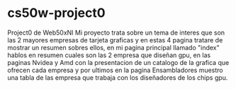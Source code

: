 # cs50w-project0
Project0 de Web50xNI
Mi proyecto trata sobre un tema de interes que son las 2 mayores empresas de tarjeta graficas y en estas 4 pagina tratare de mostrar un resumen sobres ellos,
en mi pagina principal llamado "index" hablos en resumen cuales son las 2 empresa que diseñan gpu,
en las paginas Nvidea y Amd con la presentacion de un catalogo de la grafica que ofrecen cada empresa y por ultimos en la pagina Ensambladores muestro una tabla de las empresa que trabaja con los diseñadores de los chips gpu.

